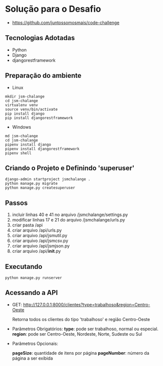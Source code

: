 Solução para o Desafio
======================
- https://github.com/juntossomosmais/code-challenge

Tecnologias Adotadas
--------------------
* Python
* Django
* djangorestframework

Preparação do ambiente
----------------------

- Linux
```
mkdir jsm-chalange
cd jsm-chalange
virtualenv venv
source venv/bin/activate
pip install django
pip install djangorestframework
```
- Windows
```
md jsm-chalange
cd jsm-chalange
pipenv install django
pipenv install djangorestframework
pipenv shell
```
Criando o Projeto e Definindo 'superuser'
------------------------------------------------------------
```
django-admin startproject jsmchalange .
python manage.py migrate
python manage.py createsuperuser
```
Passos
------------------------------------------------------------

1) incluir linhas 40 e 41 no arquivo /jsmchalange/settings.py
2) modificar linhas 17 e 21 do arquivo /jsmchalange/urls.py
3) criar pasta /api
4) criar arquivo /api/urls.py
5) criar arquivo /api/jsmutil.py
6) criar arquivo /api/jsmcsv.py
7) criar arquivo /api/jsmjson.py
8) criar arquivo /api/__init__.py

Executando
------------------------------------------------------------

```
python manage.py runserver
```
Acessando a API
------------------------------------------------------------

- GET: http://127.0.0.1:8000/clientes?type=trabalhoso&region=Centro-Oeste

    Retorna todos os clientes do tipo 'trabalhoso' e região Centro-Oeste

- Parâmetros Obrigatórios:
    **type**: pode ser trabalhoso, normal ou especial.
    **region**: pode ser Centro-Oeste, Nordeste, Norte, Sudeste ou Sul

- Parâmetros Opcionais:

    **pageSize**: quantidade de itens por página
    **pageNumber**: número da página a ser exibida


